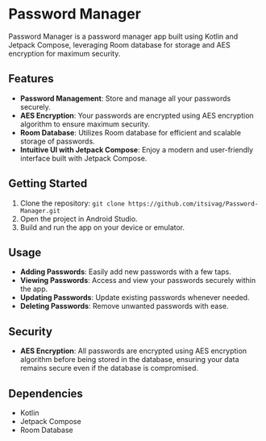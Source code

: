 # Password Manager

Password Manager is a password manager app built using Kotlin and Jetpack Compose, leveraging Room database for storage and AES encryption for maximum security.

## Features
- **Password Management**: Store and manage all your passwords securely.
- **AES Encryption**: Your passwords are encrypted using AES encryption algorithm to ensure maximum security.
- **Room Database**: Utilizes Room database for efficient and scalable storage of passwords.
- **Intuitive UI with Jetpack Compose**: Enjoy a modern and user-friendly interface built with Jetpack Compose.

## Getting Started
1. Clone the repository: `git clone https://github.com/itsivag/Password-Manager.git`
2. Open the project in Android Studio.
3. Build and run the app on your device or emulator.

## Usage
- **Adding Passwords**: Easily add new passwords with a few taps.
- **Viewing Passwords**: Access and view your passwords securely within the app.
- **Updating Passwords**: Update existing passwords whenever needed.
- **Deleting Passwords**: Remove unwanted passwords with ease.

## Security
- **AES Encryption**: All passwords are encrypted using AES encryption algorithm before being stored in the database, ensuring your data remains secure even if the database is compromised.

## Dependencies
- Kotlin
- Jetpack Compose
- Room Database
